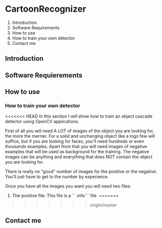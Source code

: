 # CartoonRecognizer

1. Introduction
2. Software Requirements
3. How to use
  1. How to train your own detector
4. Contact me

## Introduction

## Software Requierements

## How to use
### How to train your own detector
<<<<<<< HEAD
In this section I will show how to train an object cascade detector using OpenCV applications.

First of all you will need A LOT of images of the object you are looking for, the more the merrier. For a solid and unchanging object like a logo few will suffice, but if you are looking for faces, you'll need hundreds or even thousands examples.
Apart from that you will need images of negative examples that will be used as background for the training. The negative images can be anything and everything that does NOT contain the object you are looking for.

There is really no "good" number of images for the positive or the negative. You'll just have to get to the number by experience.

Once you have all the images you want you will need two files:
1. The positive file: This file is a ´´´.info´´´ file.
=======
>>>>>>> origin/master

## Contact me
